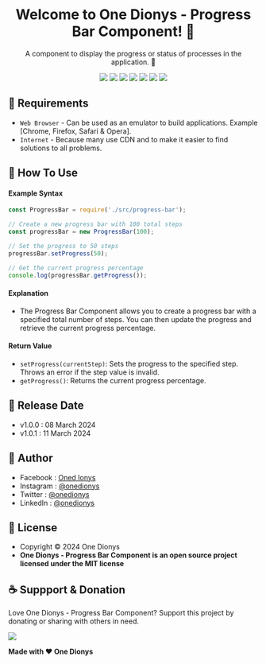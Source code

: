 <h1 align="center">Welcome to One Dionys - Progress Bar Component! 👋 </h1>

<p align="center">A component to display the progress or status of processes in the application. 💖 </p>

<p align="center">
<img src="https://img.shields.io/github/contributors/onedionys/onedionys-progress-bar-component?style=flat-square">
<img src="https://img.shields.io/github/issues/onedionys/onedionys-progress-bar-component?style=flat-square">
<img src="https://img.shields.io/github/stars/onedionys/onedionys-progress-bar-component?style=flat-square"> 
<img src="https://img.shields.io/github/forks/onedionys/onedionys-progress-bar-component?style=flat-square">
<img src="https://img.shields.io/github/last-commit/onedionys/onedionys-progress-bar-component.svg?style=flat-square">
<img src="https://img.shields.io/github/languages/code-size/onedionys/onedionys-progress-bar-component?style=flat-square">
<img src="https://img.shields.io/github/license/onedionys/onedionys-progress-bar-component?style=flat-square">
</p>

## 💾 Requirements

* `Web Browser` - Can be used as an emulator to build applications. Example [Chrome, Firefox, Safari & Opera].
* `Internet` - Because many use CDN and to make it easier to find solutions to all problems.

## 🎯 How To Use

#### Example Syntax

```javascript
const ProgressBar = require('./src/progress-bar');

// Create a new progress bar with 100 total steps
const progressBar = new ProgressBar(100);

// Set the progress to 50 steps
progressBar.setProgress(50);

// Get the current progress percentage
console.log(progressBar.getProgress());
```

#### Explanation

* The Progress Bar Component allows you to create a progress bar with a specified total number of steps. You can then update the progress and retrieve the current progress percentage.

#### Return Value

* `setProgress(currentStep)`: Sets the progress to the specified step. Throws an error if the step value is invalid.
* `getProgress()`: Returns the current progress percentage.

## 📆 Release Date

* v1.0.0 : 08 March 2024
* v1.0.1 : 11 March 2024

## 🧑 Author

* Facebook : <a href="https://www.facebook.com/theonedionys"> Oned Ionys</a>
* Instagram : <a href="https://www.instagram.com/onedionys/"> @onedionys</a>
* Twitter : <a href="https://twitter.com/onedionys"> @onedionys</a>
* LinkedIn :  <a href="https://www.linkedin.com/in/onedionys/"> @onedionys</a>

## 📝 License

* Copyright © 2024 One Dionys
* **One Dionys - Progress Bar Component is an open source project licensed under the MIT license**

## ☕️ Suppport & Donation

Love One Dionys - Progress Bar Component? Support this project by donating or sharing with others in need.

<a href="https://www.buymeacoffee.com/onedionys"><img src="https://img.shields.io/badge/Buy_Me_A_Coffee-FFDD00?style=for-the-badge&logo=buy-me-a-coffee&logoColor=black"/> </a>

**Made with ❤️ One Dionys**
